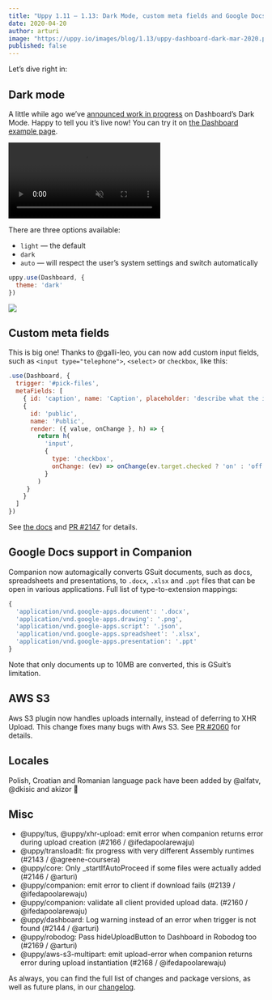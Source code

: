 ```yaml
---
title: "Uppy 1.11 — 1.13: Dark Mode, custom meta fields and Google Docs in Companion"
date: 2020-04-20
author: arturi
image: "https://uppy.io/images/blog/1.13/uppy-dashboard-dark-mar-2020.png"
published: false
---
```


Let’s dive right in:

## Dark mode

A little while ago we’ve [announced work in progress](https://mobile.twitter.com/uppy_io/status/1221070643543838721) on Dashboard’s Dark Mode. Happy to tell you it’s live now! You can try it on [the Dashboard example page](http://localhost:4000/examples/dashboard/).

<video alt="Demo video showing Uppy Dark Mode" muted autoplay loop>
  <source src="/images/blog/1.13/dark-mode-auto.webm" type="video/webm">
  <source src="/images/blog/1.13/dark-mode-auto.mp4" type="video/mp4">
</video>

There are three options available:

- `light` — the default
- `dark`
- `auto` — will respect the user’s system settings and switch automatically

```js
uppy.use(Dashboard, {
  theme: 'dark'
})
```

![](/images/blog/1.13/uppy-dashboard-dark-mar-2020.png)

<!--more--->

## Custom meta fields

This is big one! Thanks to @galli-leo, you can now add custom input fields, such as `<input type="telephone">`, `<select>` or `checkbox`, like this:

```js
.use(Dashboard, {
  trigger: '#pick-files',
  metaFields: [
    { id: 'caption', name: 'Caption', placeholder: 'describe what the image is about' },
    {
      id: 'public',
      name: 'Public',
      render: ({ value, onChange }, h) => {
        return h(
          'input',
          {
            type: 'checkbox',
            onChange: (ev) => onChange(ev.target.checked ? 'on' : 'off'), defaultChecked: value === 'on'
          }
        )
     }
    }
  ]
})
```

See [the docs](/docs/dashboard/#metaFields) and [PR #2147](https://github.com/transloadit/uppy/pull/2147) for details.

## Google Docs support in Companion

Companion now automagically converts GSuit documents, such as docs, spreadsheets and presentations, to `.docx`, `.xlsx` and `.ppt` files that can be open in various applications. Full list of type-to-extension mappings:

```js
{
  'application/vnd.google-apps.document': '.docx',
  'application/vnd.google-apps.drawing': '.png',
  'application/vnd.google-apps.script': '.json',
  'application/vnd.google-apps.spreadsheet': '.xlsx',
  'application/vnd.google-apps.presentation': '.ppt'
}
```

Note that only documents up to 10MB are converted, this is GSuit’s limitation.

## AWS S3

Aws S3 plugin now handles uploads internally, instead of deferring to XHR Upload. This change fixes many bugs with Aws S3. See [PR #2060](https://github.com/transloadit/uppy/pull/2147) for details.

## Locales

Polish, Croatian and Romanian language pack have been added by @alfatv, @dkisic and akizor :tada:

## Misc

- @uppy/tus, @uppy/xhr-upload: emit error when companion returns error during upload creation (#2166 / @ifedapoolarewaju)
- @uppy/transloadit: fix progress with very different Assembly runtimes (#2143 / @agreene-coursera)
- @uppy/core: Only _startIfAutoProceed if some files were actually added (#2146 / @arturi)
- @uppy/companion: emit error to client if download fails (#2139 / @ifedapoolarewaju)
- @uppy/companion: validate all client provided upload data. (#2160 / @ifedapoolarewaju)
- @uppy/dashboard: Log warning instead of an error when trigger is not found (#2144 / @arturi)
- @uppy/robodog: Pass hideUploadButton to Dashboard in Robodog too (#2169 / @arturi)
- @uppy/aws-s3-multipart: emit upload-error when companion returns error during upload instantiation (#2168 / @ifedapoolarewaju)

As always, you can find the full list of changes and package versions, as well as future plans, in our [changelog](https://github.com/transloadit/uppy/blob/master/CHANGELOG.md).
